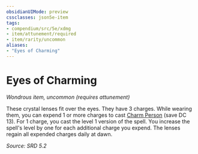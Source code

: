 ```yaml
---
obsidianUIMode: preview
cssclasses: json5e-item
tags:
- compendium/src/5e/xdmg
- item/attunement/required
- item/rarity/uncommon
aliases: 
- "Eyes of Charming"
---
```

# Eyes of Charming
*Wondrous item, uncommon (requires attunement)*  


These crystal lenses fit over the eyes. They have 3 charges. While wearing them, you can expend 1 or more charges to cast [Charm Person](charm-person-xphb.md) (save DC 13). For 1 charge, you cast the level 1 version of the spell. You increase the spell's level by one for each additional charge you expend. The lenses regain all expended charges daily at dawn.

*Source: SRD 5.2*